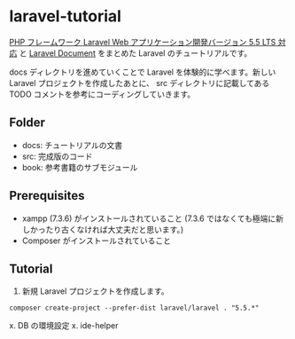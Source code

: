 # laravel-tutorial

[PHP フレームワーク Laravel Web アプリケーション開発バージョン 5.5 LTS 対応](https://www.socym.co.jp/book/1184) と
[Laravel Document](https://readouble.com/laravel/) をまとめた Laravel のチュートリアルです。

docs ディレクトリを進めていくことで Laravel を体験的に学べます。新しい Laravel プロジェクトを作成したあとに、 src ディレクトリに記載してある TODO コメントを参考にコーディングしていきます。

## Folder

- docs: チュートリアルの文書
- src: 完成版のコード
- book: 参考書籍のサブモジュール

## Prerequisites

- xampp (7.3.6) がインストールされていること (7.3.6 ではなくても極端に新しかったり古くなければ大丈夫だと思います。)
- Composer がインストールされていること

## Tutorial

1. 新規 Laravel プロジェクトを作成します。

```shell
composer create-project --prefer-dist laravel/laravel . "5.5.*"
```

x. DB の環境設定
x. ide-helper
